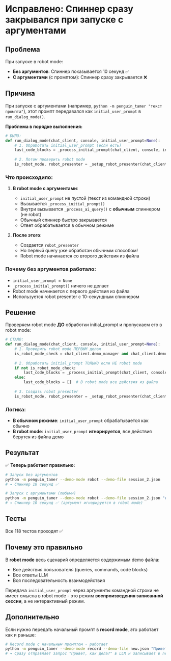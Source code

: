 # Исправлено: Спиннер сразу закрывался при запуске с аргументами

## Проблема

При запуске в robot mode:
- **Без аргументов**: Спиннер показывается 10 секунд ✅
- **С аргументами** (с промптом): Спиннер сразу закрывается ❌

## Причина

При запуске с аргументами (например, `python -m penguin_tamer "текст промпта"`), этот промпт передавался как `initial_user_prompt` в `run_dialog_mode()`.

**Проблема в порядке выполнения:**

```python
# БЫЛО:
def run_dialog_mode(chat_client, console, initial_user_prompt=None):
    # 1. Обработать initial_user_prompt (если есть)
    last_code_blocks = _process_initial_prompt(chat_client, console, initial_user_prompt)
    
    # 2. Потом проверить robot mode
    is_robot_mode, robot_presenter = _setup_robot_presenter(chat_client, console)
```

### Что происходило:

1. **В robot mode с аргументами**:
   - `initial_user_prompt` не пустой (текст из командной строки)
   - Вызывается `_process_initial_prompt()`
   - Внутри вызывается `_process_ai_query()` с **обычным** спиннером (не robot)
   - Обычный спиннер быстро закрывается
   - Ответ обрабатывается в обычном режиме

2. **После этого**:
   - Создается `robot_presenter`
   - Но первый query уже обработан обычным способом!
   - Robot mode начинается со второго действия из файла

### Почему без аргументов работало:

- `initial_user_prompt = None`
- `_process_initial_prompt()` ничего не делает
- Robot mode начинается с первого действия из файла
- Используется robot presenter с 10-секундным спиннером

## Решение

Проверяем robot mode **ДО** обработки initial_prompt и пропускаем его в robot mode:

```python
# СТАЛО:
def run_dialog_mode(chat_client, console, initial_user_prompt=None):
    # 1. Проверить robot mode ПЕРВЫМ делом
    is_robot_mode_check = chat_client.demo_manager and chat_client.demo_manager.is_robot_mode()
    
    # 2. Обработать initial_prompt ТОЛЬКО если НЕ robot mode
    if not is_robot_mode_check:
        last_code_blocks = _process_initial_prompt(chat_client, console, initial_user_prompt)
    else:
        last_code_blocks = []  # В robot mode все действия из файла
    
    # 3. Создать robot presenter
    is_robot_mode, robot_presenter = _setup_robot_presenter(chat_client, console)
```

### Логика:

- **В обычном режиме**: `initial_user_prompt` обрабатывается как обычно
- **В robot mode**: `initial_user_prompt` **игнорируется**, все действия берутся из файла демо

## Результат

✅ **Теперь работает правильно:**

```bash
# Запуск без аргументов
python -m penguin_tamer --demo-mode robot --demo-file session_2.json
# → Спиннер 10 секунд ✅

# Запуск с аргументами (любыми)
python -m penguin_tamer --demo-mode robot --demo-file session_2.json "какой-то текст"
# → Спиннер 10 секунд ✅ (аргумент игнорируется в robot mode)
```

## Тесты

Все 118 тестов проходят ✅

## Почему это правильно

В **robot mode** весь сценарий определяется содержимым demo файла:
- Все действия пользователя (queries, commands, code blocks)
- Все ответы LLM
- Вся последовательность взаимодействия

Передача `initial_user_prompt` через аргументы командной строки не имеет смысла в robot mode - это режим **воспроизведения записанной сессии**, а не интерактивный режим.

## Дополнительно

Если нужно передать начальный промпт в **record mode**, это работает как и раньше:

```bash
# Record mode с начальным промптом - работает
python -m penguin_tamer --demo-mode record --demo-file new.json "Привет, как дела?"
# → Сразу отправляет запрос "Привет, как дела?" в LLM и записывает в new.json
```
